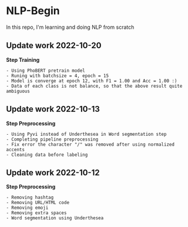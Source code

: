 # NLP-Begin
In this repo, I'm learning and doing NLP from scratch

## Update work 2022-10-20
**Step Training**

	- Using PhoBERT pretrain model
	- Runing with batchsize = 4, epoch = 15
	- Model is converge at epoch 12, with F1 = 1.00 and Acc = 1.00 :)
	- Data of each class is not balance, so that the above result quite ambiguous

## Update work 2022-10-13
**Step Preprocessing**

	- Using Pyvi instead of Underthesea in Word segmentation step
	- Completing pipeline preprocessing
	- Fix error the character "/" was removed after using normalized accents
	- Cleaning data before labeling

## Update work 2022-10-12
**Step Preprocessing**

	- Removing hashtag
	- Removing URL/HTML code
	- Removing emoji
	- Removing extra spaces
	- Word segmentation using Underthesea
